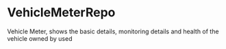 # VehicleMeterRepo
Vehicle Meter, shows the basic details, monitoring details and health of the vehicle owned by used
